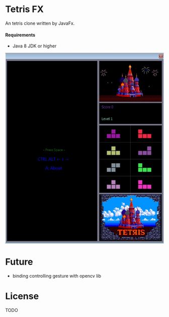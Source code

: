 Tetris FX
=========
An tetris clone written by JavaFx.

#### Requirements

* Java 8 JDK or higher

![Screenshot](screenshot.jpg)


Future
======

* binding controlling gesture with opencv lib

License
=======
TODO
